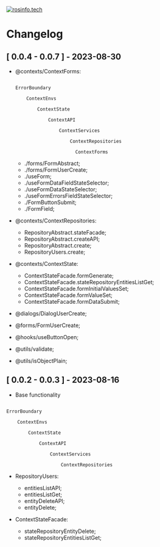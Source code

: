 [![rosinfo.tech](https://cdn.rosinfo.tech/id/logo/id_logo_width_160.svg "rosinfo.tech")](https://rosinfo.tech)

# Changelog

## [ 0.0.4 - 0.0.7 ] - 2023-08-30

- @contexts/ContextForms:

  ```text

  ErrorBoundary

      ContextEnvs

          ContextState

              ContextAPI

                  ContextServices

                      ContextRepositories

                        ContextForms

  ```

  - ./forms/FormAbstract;
  - ./forms/FormUserCreate;
  - ./useForm;
  - ./useFormDataFieldStateSelector;
  - ./useFormDataStateSelector;
  - ./useFormErrorsFieldStateSelector;
  - ./FormButtonSubmit;
  - ./FormField;

- @contexts/ContextRepositories:

  - RepositoryAbstract.stateFacade;
  - RepositoryAbstract.createAPI;
  - RepositoryAbstract.create;
  - RepositoryUsers.create;

- @contexts/ContextState:

  - ContextStateFacade.formGenerate;
  - ContextStateFacade.stateRepositoryEntitiesListGet;
  - ContextStateFacade.formInitialValuesSet;
  - ContextStateFacade.formValueSet;
  - ContextStateFacade.formDataSubmit;

- @dialogs/DialogUserCreate;

- @forms/FormUserCreate;

- @hooks/useButtonOpen;

- @utils/validate;
- @utils/isObjectPlain;

## [ 0.0.2 - 0.0.3 ] - 2023-08-16

- Base functionality

```text

ErrorBoundary

    ContextEnvs

        ContextState

            ContextAPI

                ContextServices

                    ContextRepositories

```

- RepositoryUsers:

  - entitiesListAPI;
  - entitiesListGet;
  - entityDeleteAPI;
  - entityDelete;

- ContextStateFacade:

  - stateRepositoryEntityDelete;
  - stateRepositoryEntitiesListGet;
